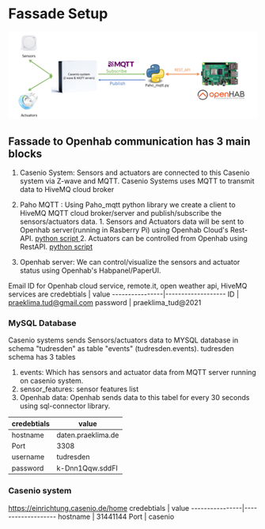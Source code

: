 # Fassade Setup
![Fassade to Openhab data communication](images/fassade_flow_diagram.png)

## Fassade to Openhab communication has 3 main blocks 
1. Casenio System: 
		Sensors and actuators are connected to this Casenio system via Z-wave and MQTT.
		Casenio Systems uses MQTT to transmit data to HiveMQ cloud broker 
2. Paho MQTT :
		Using Paho_mqtt python library we create a client to HiveMQ MQTT cloud broker/server and publish/subscribe the sensors/actuators data.
		1. Sensors and Actuators data will be sent to Openhab server(running in Rasberry Pi) using Openhab Cloud's Rest-API. [python script ](https://github.com/Jaswanth1729/Praeklima_fassade/blob/main/Software_files/paho_mqtt.py)
		2. Actuators can be controlled from Openhab using RestAPI. [python script ](https://github.com/Jaswanth1729/Praeklima_fassade/blob/main/Software_files/actuators_MQTT.py)

3. Openhab server:
		We can control/visualize the sensors and actuator status using  Openhab's Habpanel/PaperUI. 	

Email ID for Openhab cloud service, remote.it, open weather api, HiveMQ services are 
credebtials 	|	value
----------------|-------------------
ID 		|	praeklima.tud@gmail.com
password	|	praeklima_tud@2021

### MySQL Database
Casenio systems sends Sensors/actuators data to MYSQL database in schema "tudresden" as table "events" (tudresden.events).
tudresden schema has 3 tables
1. events: Which has sensors and actuator data from MQTT server running on casenio system.
2. sensor_features: sensor features list
3. Openhab data: Openhab sends data to this tabel for every 30 seconds using sql-connector library.

credebtials 	|	value
----------------|-------------------
hostname	|	daten.praeklima.de
Port		|	3308
username 	|	tudresden
password	|	k-Dnn1Qqw.sddFI

### Casenio system
https://einrichtung.casenio.de/home
credebtials 	|	value
----------------|-------------------
hostname	|	31441144 
Port		|	casenio

